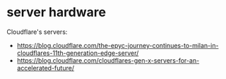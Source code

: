 # server hardware

Cloudflare's servers:
* https://blog.cloudflare.com/the-epyc-journey-continues-to-milan-in-cloudflares-11th-generation-edge-server/
* https://blog.cloudflare.com/cloudflares-gen-x-servers-for-an-accelerated-future/
